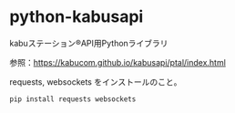 # python-kabusapi

kabuステーション®API用Pythonライブラリ

参照：https://kabucom.github.io/kabusapi/ptal/index.html


requests, websockets をインストールのこと。

```
pip install requests websockets
```
